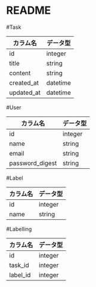 # README

#Task

|  カラム名  |    データ型   |
----|----
| id          | integer  |
| title       | string   |
| content     | string   |
| created_at  | datetime |
| updated_at  | datetime |


#User

|  カラム名  |    データ型   |
----|----
| id              | integer   |
| name            | string   |
| email           | string   |
| password_digest | string |

#Label

|  カラム名  |    データ型   |
----|----
| id   | integer |
| name | string  |

#Labelling

|  カラム名  |    データ型   |
----|----
| id        | integer |
| task_id   | integer |
| label_id  | integer |
